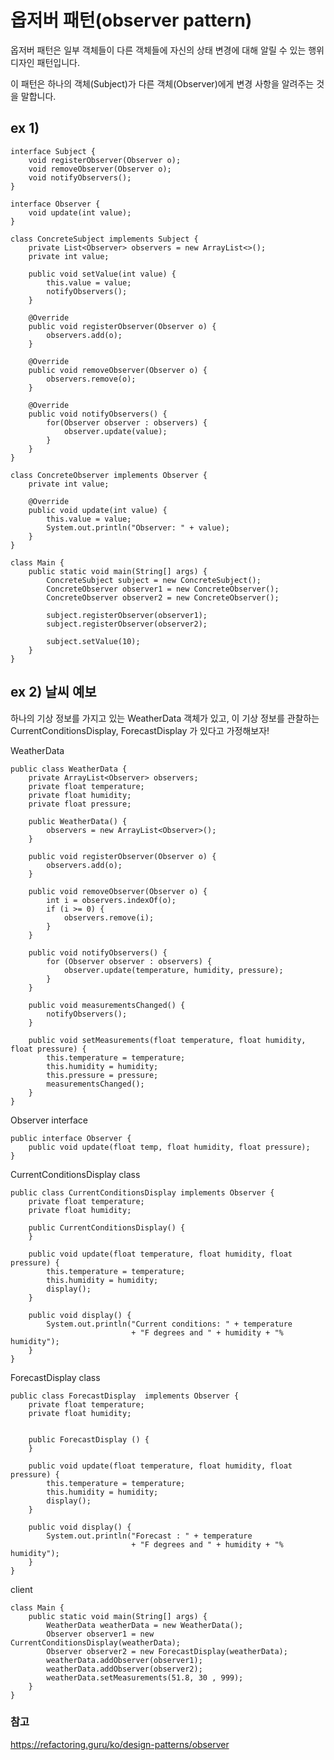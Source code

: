 # 옵저버 패턴(observer pattern)

옵저버 패턴은 일부 객체들이 다른 객체들에 자신의 상태 변경에 대해 알릴 수 있는 행위 디자인 패턴입니다.

이 패턴은 하나의 객체(Subject)가 다른 객체(Observer)에게 변경 사항을 알려주는 것을 말합니다.











## ex 1)

    interface Subject {
        void registerObserver(Observer o);
        void removeObserver(Observer o);
        void notifyObservers();
    }

    interface Observer {
        void update(int value);
    }

    class ConcreteSubject implements Subject {
        private List<Observer> observers = new ArrayList<>();
        private int value;

        public void setValue(int value) {
            this.value = value;
            notifyObservers();
        }

        @Override
        public void registerObserver(Observer o) {
            observers.add(o);
        }

        @Override
        public void removeObserver(Observer o) {
            observers.remove(o);
        }

        @Override
        public void notifyObservers() {
            for(Observer observer : observers) {
                observer.update(value);
            }
        }
    }

    class ConcreteObserver implements Observer {
        private int value;

        @Override
        public void update(int value) {
            this.value = value;
            System.out.println("Observer: " + value);
        }
    }

    class Main {
        public static void main(String[] args) {
            ConcreteSubject subject = new ConcreteSubject();
            ConcreteObserver observer1 = new ConcreteObserver();
            ConcreteObserver observer2 = new ConcreteObserver();

            subject.registerObserver(observer1);
            subject.registerObserver(observer2);

            subject.setValue(10);
        }
    }


## ex 2) 날씨 예보

하나의 기상 정보를 가지고 있는 WeatherData 객체가 있고, 이 기상 정보를 관찰하는 CurrentConditionsDisplay, ForecastDisplay 가 있다고 가정해보자!


WeatherData

    public class WeatherData {
        private ArrayList<Observer> observers;
        private float temperature;
        private float humidity;
        private float pressure;

        public WeatherData() {
            observers = new ArrayList<Observer>();
        }

        public void registerObserver(Observer o) {
            observers.add(o);
        }

        public void removeObserver(Observer o) {
            int i = observers.indexOf(o);
            if (i >= 0) {
                observers.remove(i);
            }
        }

        public void notifyObservers() {
            for (Observer observer : observers) {
                observer.update(temperature, humidity, pressure);
            }
        }

        public void measurementsChanged() {
            notifyObservers();
        }

        public void setMeasurements(float temperature, float humidity, float pressure) {
            this.temperature = temperature;
            this.humidity = humidity;
            this.pressure = pressure;
            measurementsChanged();
        }
    }

Observer interface

    public interface Observer {
        public void update(float temp, float humidity, float pressure);
    }
  

CurrentConditionsDisplay class
    
    public class CurrentConditionsDisplay implements Observer {
        private float temperature;
        private float humidity;

        public CurrentConditionsDisplay() {
        }

        public void update(float temperature, float humidity, float pressure) {
            this.temperature = temperature;
            this.humidity = humidity;
            display();
        }

        public void display() {
            System.out.println("Current conditions: " + temperature 
                               + "F degrees and " + humidity + "% humidity");
        }
    }    


ForecastDisplay  class
    
    public class ForecastDisplay  implements Observer {
        private float temperature;
        private float humidity;
        

        public ForecastDisplay () {
        }

        public void update(float temperature, float humidity, float pressure) {
            this.temperature = temperature;
            this.humidity = humidity;
            display();
        }

        public void display() {
            System.out.println("Forecast : " + temperature 
                               + "F degrees and " + humidity + "% humidity");
        }
    }    

client

    class Main {
        public static void main(String[] args) {
            WeatherData weatherData = new WeatherData();
            Observer observer1 = new CurrentConditionsDisplay(weatherData);
            Observer observer2 = new ForecastDisplay(weatherData);
            weatherData.addObserver(observer1);
            weatherData.addObserver(observer2);
            weatherData.setMeasurements(51.8, 30 , 999);
        }
    }



### 참고

https://refactoring.guru/ko/design-patterns/observer







